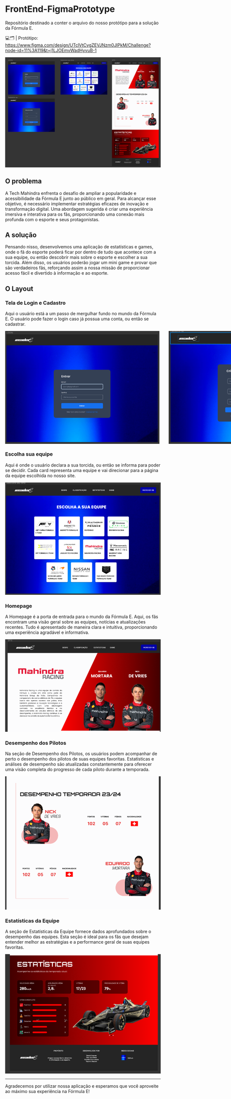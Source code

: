 # FrontEnd-FigmaPrototype

Repositório destinado a conter o arquivo do nosso protótipo para a solução da Fórmula E.

💻🗂️ | Protótipo: https://www.figma.com/design/UTclVtCvgZEVJNzm0JlPkM/Challenge?node-id=11%3A119&t=j1LJOEmvWadHyvuB-1

<img src="https://github.com/Insider-E/FrontEnd-FigmaPrototype/blob/main/Images/prototype.png" alt="Minha Figura">

## O problema

A Tech Mahindra enfrenta o desafio de ampliar a popularidade e acessibilidade da Fórmula E junto ao público em geral. Para alcançar esse objetivo, é necessário implementar estratégias eficazes de inovação e transformação digital. Uma abordagem sugerida é criar uma experiência imersiva e interativa para os fãs, proporcionando uma conexão mais profunda com o esporte e seus protagonistas.

## A solução

Pensando nisso, desenvolvemos uma aplicação de estatísticas e games, onde o fã do esporte poderá ficar por dentro de tudo que acontece com a sua equipe, ou então descobrir mais sobre o esporte e escolher a sua torcida. Além disso, os usuários poderão jogar um mini game e provar que são verdadeiros fãs, reforçando assim a nossa missão de proporcionar acesso fácil e divertido à informação e ao esporte.

## O Layout

### Tela de Login e Cadastro

Aqui o usuário está a um passo de mergulhar fundo no mundo da Fórmula E. O usuário pode fazer o login caso já possua uma conta, ou então se cadastrar.
<div style="display: flex; gap: 30px;">
  <img style="width: 500px" src="https://github.com/Insider-E/FrontEnd-FigmaPrototype/blob/main/Images/login.png" alt="Tela de Login e Cadastro">
  <img style="width: 500px" src="https://github.com/Insider-E/FrontEnd-FigmaPrototype/blob/main/Images/cadastro.png" alt="Tela de Login e Cadastro">
</div>


### Escolha sua equipe

Aqui é onde o usuário declara a sua torcida, ou então se informa para poder se decidir. Cada card representa uma equipe e vai direcionar para a página da equipe escolhida no nosso site.

<img src="https://github.com/Insider-E/FrontEnd-FigmaPrototype/blob/main/Images/times.png" alt="Escolha sua equipe">

### Homepage
A Homepage é a porta de entrada para o mundo da Fórmula E. Aqui, os fãs encontram uma visão geral sobre as equipes, notícias e atualizações recentes. Tudo é apresentado de maneira clara e intuitiva, proporcionando uma experiência agradável e informativa.

<img src="https://github.com/Insider-E/FrontEnd-FigmaPrototype/blob/main/Images/home.png" alt="Homepage">

### Desempenho dos Pilotos
Na seção de Desempenho dos Pilotos, os usuários podem acompanhar de perto o desempenho dos pilotos de suas equipes favoritas. Estatísticas  e análises de desempenho são atualizadas constantemente para oferecer uma visão completa do progresso de cada piloto durante a temporada.

<img src="https://github.com/Insider-E/FrontEnd-FigmaPrototype/blob/main/Images/desempenho.png" alt="Desempenho dos Pilotos">

### Estatísticas da Equipe
A seção de Estatísticas da Equipe fornece dados aprofundados sobre o desempenho das equipes. Esta seção é ideal para os fãs que desejam entender melhor as estratégias e a performance geral de suas equipes favoritas.

<img src="https://github.com/Insider-E/FrontEnd-FigmaPrototype/blob/main/Images/stats.png" alt="Estatísticas da Equipe">

---

Agradecemos por utilizar nossa aplicação e esperamos que você aproveite ao máximo sua experiência na Fórmula E!
